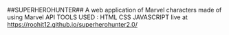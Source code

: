 ##SUPERHEROHUNTER##
A web application of Marvel characters made of using Marvel API 
TOOLS USED :
 HTML
 CSS
 JAVASCRIPT
live at https://roohit12.github.io/superherohunter2.0/
